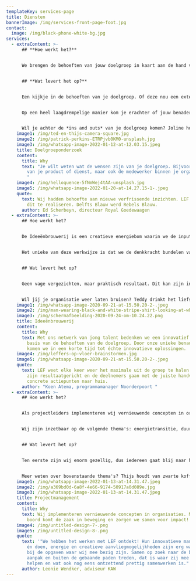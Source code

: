 ```yaml
---
templateKey: services-page
title: Diensten
bannerImage: /img/services-front-page-foot.jpg
contact:
  image: /img/black-phone-white-bg.jpg
services:
  - extraContent: >-
      ## **Hoe werkt het?**


      We brengen de behoeften van jouw doelgroep in kaart aan de hand van  focusgroepen, 1-op-1 interviews en co-creatie.  


      ## **Wat levert het op?**


      Een kijkje in de behoeften van je doelgroep. Of deze nou een extern (de klant of afnemer), of intern (de medewerker) is. Wat wil de doelgroep? Wat is hun behoefte? Hoe zouden ze nou eigenlijk zelf bereikt willen worden en wat voor ideeën hebben ze hier bij?  


      Op een heel laagdrempelige manier kom je erachter of jouw benadering, product of dienst strookt met deze behoefte.


      Wil je achter de *ins and outs* van je doelgroep komen? Joline houdt van een extra sterke cappuccino: **joline@lefgroningen.nl of 0624676712**
    image1: /img/ted-en-thijs-camera-square.jpg
    image2: /img/patrick-perkins-ETRPjvb0KM0-unsplash.jpg
    image3: /img/whatsapp-image-2022-01-12-at-12.03.15.jpeg
    title: Doelgroeponderzoek
    content:
      title: Why
      text: "Je wilt weten wat de wensen zijn van je doelgroep. Bijvoorbeeld de klant
        van je product of dienst, maar ook de medewerker binnen je organisatie.
        "
    image4: /img/helloquence-5fNmWej4tAA-unsplash.jpg
    image5: /img/whatsapp-image-2022-01-20-at-14.27.15-1-.jpeg
    quote:
      text: Wij hadden behoefte aan nieuwe verfrissende inzichten. LEF was in staat
        dit te realiseren. Delfts Blauw werd Rebels Blauw.
      author: Ed Scherbeyn, directeur Royal Goedewaagen
  - extraContent: >-
      ## Hoe werkt het?


      De Ideeënbrouwerij is een creatieve energiebom waarin we de input uit het doelgroeponderzoek gebruiken om tot een **innovatief** **concept** te komen.


      Het unieke van deze werkwijze is dat we de denkkracht bundelen van een groep van jong talent tussen de 18 en 35 jaar, allemaal met verschillende expertises en perspectieven. 


      ## Wat levert het op?


      Geen vage vergezichten, maar praktisch resultaat. Dit kan zijn in de vorm van bijvoorbeeld een (marketing)strategie, een sterke businesscase of een vernieuwend product of dienst. Én een gratis bak met inspiratie.


      Wil jij je organisatie weer laten bruisen? Teddy drinkt het liefst bubbeltjes water met een schijfje citroen: **teddy@lefgroningen.nl of 0652251395**
    image1: /img/whatsapp-image-2020-09-21-at-15.50.20-2-.jpeg
    image2: /img/man-wearing-black-and-white-stripe-shirt-looking-at-white-212286.jpg
    image3: /img/schermafbeelding-2020-09-24-om-10.24.22.png
    title: Ideeënbrouwerij
    content:
      title: Why
      text: Met ons netwerk van jong talent bedenken we een innovatief concept op
        basis van de behoeften van de doelgroep. Door onze unieke benadering
        komen we in een korte tijd tot échte innovatieve oplossingen.
    image4: /img/leffers-op-vloer-brainstormen.jpg
    image5: /img/whatsapp-image-2020-09-21-at-15.50.20-2-.jpeg
    quote:
      text: LEF weet elke keer weer het maximale uit de groep te halen. De sessies
        zijn resultaatgericht en de deelnemers gaan met de juiste handvatten en
        concrete actiepunten naar huis.
      author: "Koen Atema, programmamanager Noorderpoort "
  - extraContent: >-
      ## Hoe werkt het?


      Als projectleiders implementeren wij vernieuwende concepten in organisaties. Op een enthousiaste manier én met LEF. We ontzorgen, zetten de juiste mensen op de juiste plek en zoeken gezamenlijk naar een innovatieve aanpak. 


      Wij zijn inzetbaar op de volgende thema's: energietransitie, duurzaamheid en circulaire businessmodellen, innovatie en product/dienst ontwikkeling, participatietrajecten en marketing.


      ## Wat levert het op?


      Ten eerste zijn wij enorm gezellig, dus iedereen gaat blij naar huis. Gelukkig is dat niet alles, we zorgen vooral voor praktisch resultaat. We zorgen voor draagvlak, verbinding voor regelrechte impact en dagen jou uit om buiten de gebaande paden te treden. 


      Meer weten over bovenstaande thema's? Thijs houdt van zwarte koffie, het líefst met een koekje: **thijs@lefgroningen.nl en +31613972693.**
    image1: /img/whatsapp-image-2022-01-13-at-14.31.47.jpeg
    image2: /img/a369bd0d-6a8f-4e66-9174-50917a0d089e.jpg
    image3: /img/whatsapp-image-2022-01-13-at-14.31.47.jpeg
    title: Projectmanagement
    content:
      title: Why
      text: Wij implementeren vernieuwende concepten in organisaties. Met LEF aan
        boord komt de zaak in beweging en zorgen we samen voor impact!
    image4: /img/untitled-design-7-.png
    image5: /img/untitled-design-8-.png
    quote:
      text: '"We hebben het werken met LEF ontdekt! Hun innovatieve manier van denken
        én doen, energie en creatieve aanvliegmogelijkheden zijn erg waardevol
        bij de opgaven waar wij mee bezig zijn. Samen op zoek naar de beste
        aanpak en buiten de gebaande paden treden, dat is waar zij mee bij
        helpen en wat ook nog eens ontzettend prettig samenwerken is."'
      author: Leonie Wendker, adviseur KAW
---
```

